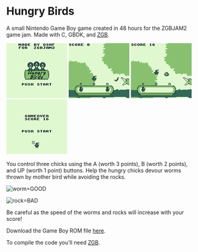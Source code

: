 # Hungry Birds

A small Nintendo Game Boy game created in 48 hours for the ZGBJAM2 game jam. Made with C, GBDK, and [ZGB](https://github.com/Zal0/ZGB).

![Title Screen img](res/screenshots/title.png) ![Gameplay img](res/screenshots/gameplay1.png) ![Gameplay img](res/screenshots/gameplay2.png) ![Game Over img](res/screenshots/gameover.png) 

You control three chicks using the A (worth 3 points), B (worth 2 points), and UP (worth 1 point) buttons. Help the hungry chicks devour worms thrown by mother bird while avoiding the rocks.

![worm](https://img.itch.zone/aW1nLzIzMjEyODAucG5n/original/Yj3lLb.png)=GOOD

![rock](https://img.itch.zone/aW1nLzIzMjEyODIucG5n/original/DKkSRr.png)=BAD

Be careful as the speed of the worms and rocks will increase with your score!

Download the Game Boy ROM file [here](bin/HungryBirds.gb).

To compile the code you'll need [ZGB](https://github.com/Zal0/ZGB).
